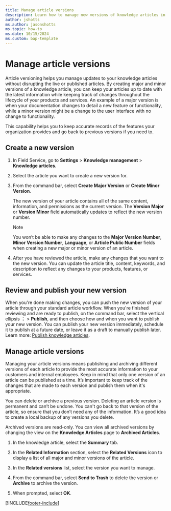 ```yaml
---
title: Manage article versions
description: Learn how to manage new versions of knowledge articles in Dynamics 365 Field Service. 
author: jshotts
ms.author: jasonshotts
ms.topic: how-to
ms.date: 10/15/2024
ms.custom: bap-template
---
```


# Manage article versions

Article versioning helps you manage updates to your knowledge articles without disrupting the live or published articles. By creating major and minor versions of a knowledge article, you can keep your articles up to date with the latest information while keeping track of changes throughout the lifecycle of your products and services. An example of a major version is when your documentation changes to detail a new feature or functionality, while a minor version might be a change to the user interface with no change to functionality.  
  
This capability helps you to keep accurate records of the features your organization provides and go back to previous versions if you need to.

## Create a new version
  
1. In Field Service, go to **Settings** > **Knowledge management** > **Knowledge articles**.  
1. Select the article you want to create a new version for.  
1. From the command bar, select **Create Major Version** or **Create Minor Version**.  

    The new version of your article contains all of the same content, information, and permissions as the current version. The **Version Major** or **Version Minor** field automatically updates to reflect the new version number.  
  
    > [!NOTE]
    > You won’t be able to make any changes to the **Major Version Number**, **Minor Version Number**, **Language**, or **Article Public Number** fields when creating a new major or minor version of an article.  
  
1. After you have reviewed the article, make any changes that you want to the new version. You can update the article title, content, keywords, and description to reflect any changes to your products, features, or services.  
  
## Review and publish your new version  

When you're done making changes, you can push the new version of your article through your standard article workflow. When you're finished reviewing and are ready to publish, on the command bar, select the vertical ellipsis &vellip; > **Publish**, and then choose how and when you want to publish your new version. You can publish your new version immediately, schedule it to publish at a future date, or leave it as a draft to manually publish later. Learn more: [Publish knowledge articles](field-service-knowledge-management.md#publish-knowledge-articles).
  
## Manage article versions

Managing your article versions means publishing and archiving different versions of each article to provide the most accurate information to your customers and internal employees. Keep in mind that only one version of an article can be published at a time. It’s important to keep track of the changes that are made to each version and publish them when it's appropriate.

You can delete or archive a previous version. Deleting an article version is permanent and can’t be undone. You can't go back to that version of the article, so ensure that you don’t need any of the information. It’s a good idea to create a local backup of any versions you delete.

Archived versions are read-only. You can view all archived versions by changing the view on the **Knowledge Articles** page to **Archived Articles**.
  
1. In the knowledge article, select the **Summary** tab.  
  
1. In the **Related Information** section, select the **Related Versions** icon to display a list of all major and minor versions of the article.  
  
1. In the **Related versions** list, select the version you want to manage.  
  
1. From the command bar, select **Send to Trash** to delete the version or **Archive** to archive the version. 
  
1. When prompted, select **OK**.  
  
[!INCLUDE[footer-include](../includes/footer-banner.md)]

